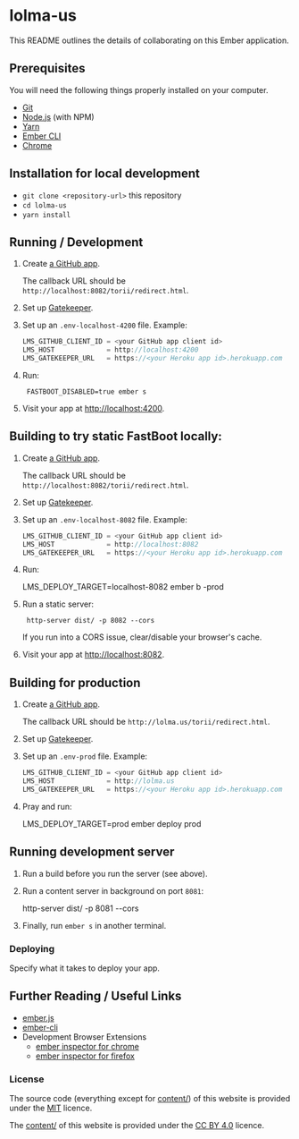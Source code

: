 # lolma-us

This README outlines the details of collaborating on this Ember application.

## Prerequisites

You will need the following things properly installed on your computer.

* [Git](https://git-scm.com/)
* [Node.js](https://nodejs.org/) (with NPM)
* [Yarn](https://yarnpkg.com/)
* [Ember CLI](https://ember-cli.com/)
* [Chrome](https://www.google.com/chrome/)



## Installation for local development

* `git clone <repository-url>` this repository
* `cd lolma-us`
* `yarn install`



## Running / Development

1. Create [a GitHub app](https://github.com/settings/applications/new).

    The callback URL should be `http://localhost:8082/torii/redirect.html`.

2. Set up [Gatekeeper](https://github.com/prose/gatekeeper#deploy-on-heroku).

3. Set up an `.env-localhost-4200` file. Example:

    ```js
    LMS_GITHUB_CLIENT_ID = <your GitHub app client id>
    LMS_HOST             = http://localhost:4200
    LMS_GATEKEEPER_URL   = https://<your Heroku app id>.herokuapp.com

4. Run:

        FASTBOOT_DISABLED=true ember s

5. Visit your app at [http://localhost:4200](http://localhost:4200).



## Building to try static FastBoot locally:

1. Create [a GitHub app](https://github.com/settings/applications/new).

    The callback URL should be `http://localhost:8082/torii/redirect.html`.

2. Set up [Gatekeeper](https://github.com/prose/gatekeeper#deploy-on-heroku).

3. Set up an `.env-localhost-8082` file. Example:

    ```js
    LMS_GITHUB_CLIENT_ID = <your GitHub app client id>
    LMS_HOST             = http://localhost:8082
    LMS_GATEKEEPER_URL   = https://<your Heroku app id>.herokuapp.com
    ```

4. Run:

    LMS_DEPLOY_TARGET=localhost-8082 ember b -prod
    
5. Run a static server:
    
        http-server dist/ -p 8082 --cors

    If you run into a CORS issue, clear/disable your browser's cache.

6. Visit your app at [http://localhost:8082](http://localhost:8082).



## Building for production

1. Create [a GitHub app](https://github.com/settings/applications/new).

    The callback URL should be `http://lolma.us/torii/redirect.html`.

2. Set up [Gatekeeper](https://github.com/prose/gatekeeper#deploy-on-heroku).

3. Set up an `.env-prod` file. Example:

    ```js
    LMS_GITHUB_CLIENT_ID = <your GitHub app client id>
    LMS_HOST             = http://lolma.us
    LMS_GATEKEEPER_URL   = https://<your Heroku app id>.herokuapp.com
    ```
    
4. Pray and run:

    LMS_DEPLOY_TARGET=prod ember deploy prod



## Running development server

1. Run a build before you run the server (see above).

2. Run a content server in background on port `8081`:

    http-server dist/ -p 8081 --cors

3. Finally, run `ember s` in another terminal.



### Deploying

Specify what it takes to deploy your app.

## Further Reading / Useful Links

* [ember.js](http://emberjs.com/)
* [ember-cli](https://ember-cli.com/)
* Development Browser Extensions
  * [ember inspector for chrome](https://chrome.google.com/webstore/detail/ember-inspector/bmdblncegkenkacieihfhpjfppoconhi)
  * [ember inspector for firefox](https://addons.mozilla.org/en-US/firefox/addon/ember-inspector/)



### License

The source code (everything except for [content/](https://github.com/lolmaus/lolma.us/tree/master/content)) of this website is provided under the [MIT](https://github.com/lolmaus/lolma.us/blob/master/LICENSE.md) licence.

The [content/](https://github.com/lolmaus/lolma.us/tree/master/content) of this website is provided under the [CC BY 4.0](https://github.com/lolmaus/lolma.us/blob/master/content/LICENSE.md) licence.
